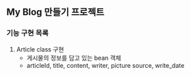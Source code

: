 ## My Blog 만들기 프로젝트
### 기능 구현 목록
1. Article class 구현
    * 게시물의 정보를 담고 있는 bean 객체
    * articleId, title, content, writer, picture source, write_date
    
